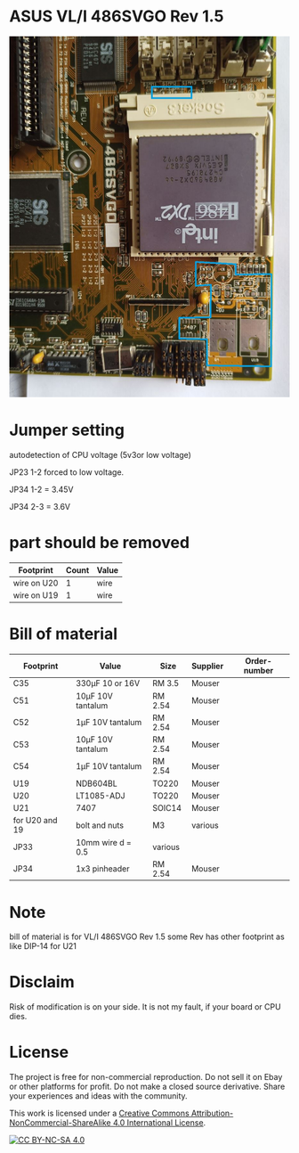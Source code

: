 # ASUS VL/I 486SVGO Rev 1.5

![pictures](https://github.com/matt1187/3.3V-adventure/blob/main/asus_SVGO/SVGO_rev1_5.jpg)


# Jumper setting
autodetection of CPU voltage  (5v3or low voltage)

JP23 1-2 forced to low voltage.

JP34 1-2 = 3.45V  

JP34 2-3 = 3.6V

# part should be removed
|Footprint|Count|Value|
|------|----|-----|
|wire on U20|1|wire|
|wire on U19|1|wire|


# Bill of material


|Footprint|Value|Size|Supplier|Order-number|
|--------------|-----|-----|-------|-----------------|
|C35| 330µF 10 or 16V |RM 3.5 |Mouser||
|C51| 10µF 10V tantalum |RM 2.54 |Mouser||
|C52| 1µF 10V tantalum |RM 2.54 |Mouser||
|C53| 10µF 10V tantalum |RM 2.54 |Mouser||
|C54| 1µF 10V tantalum |RM 2.54 |Mouser||
|U19|NDB604BL|TO220|Mouser||
|U20|LT1085-ADJ|TO220|Mouser||
|U21|7407|SOIC14|Mouser||
|for U20 and 19|bolt and nuts|M3 |various||
|JP33|10mm  wire d = 0.5 |various||
|JP34|1x3 pinheader|RM 2.54|Mouser||


# Note
bill of material is for VL/I 486SVGO Rev 1.5
some Rev has other footprint as like DIP-14 for U21



# Disclaim
Risk of modification is on your side.  It is not my fault, if your board or CPU dies.


# License
The project is free for non-commercial reproduction. Do not sell it on Ebay or other platforms for profit. Do not make a closed source derivative. Share your experiences and ideas with the community.

This work is licensed under a [Creative Commons Attribution-NonCommercial-ShareAlike 4.0 International License][cc-by-nc-sa].

[![CC BY-NC-SA 4.0][cc-by-nc-sa-image]][cc-by-nc-sa]

[cc-by-nc-sa]: http://creativecommons.org/licenses/by-nc-sa/4.0/
[cc-by-nc-sa-image]: https://licensebuttons.net/l/by-nc-sa/4.0/88x31.png

